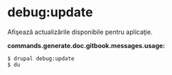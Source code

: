 # debug:update
Afişează actualizările disponibile pentru aplicaţie.

**commands.generate.doc.gitbook.messages.usage:**
```
$ drupal debug:update
$ du  
```
